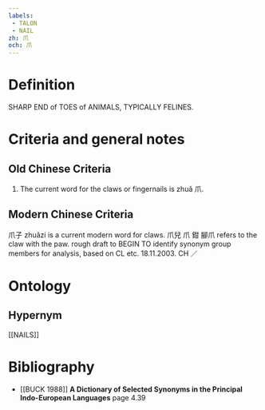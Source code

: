 ```yaml
---
labels: 
 - TALON
 - NAIL
zh: 爪
och: 爪
---
```


# Definition
SHARP END of TOES of ANIMALS, TYPICALLY FELINES.
# Criteria and general notes
## Old Chinese Criteria
1. The current word for the claws or fingernails is zhuǎ 爪.
## Modern Chinese Criteria
爪子 zhuǎzi is a current modern word for claws.
爪兒
爪
鉗
腳爪 refers to the claw with the paw.
rough draft to BEGIN TO identify synonym group members for analysis, based on CL etc. 18.11.2003. CH ／
# Ontology

## Hypernym
[[NAILS]]
# Bibliography
- [[BUCK 1988]]
**A Dictionary of Selected Synonyms in the Principal Indo-European Languages** page 4.39
